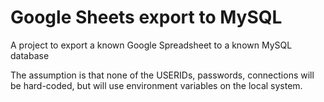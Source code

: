 # Google Sheets export to MySQL
A project to export a known Google Spreadsheet to a known MySQL database

The assumption is that none of the USERIDs, passwords, connections will be hard-coded, but will use environment variables on the local system.

